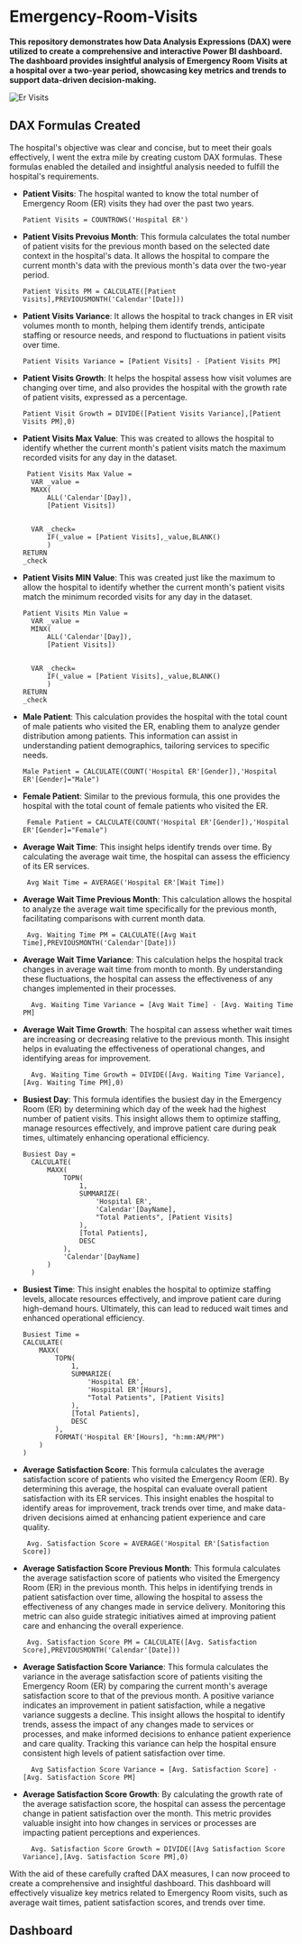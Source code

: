 # Emergency-Room-Visits
**This repository demonstrates how Data Analysis Expressions (DAX) were utilized to create a comprehensive and interactive Power BI dashboard. The dashboard provides insightful analysis of Emergency Room Visits at a hospital over a two-year period, showcasing key metrics and trends to support data-driven decision-making.**

![Er Visits](https://github.com/Herola007/ER-Visits/blob/main/Er%20Illustration.jpg?raw=true)

## DAX Formulas Created
The hospital's objective was clear and concise, but to meet their goals effectively, I went the extra mile by creating custom DAX formulas. These formulas enabled the detailed and insightful analysis needed to fulfill the hospital's requirements.

- **Patient Visits**: The hospital wanted to know the total number of Emergency Room (ER) visits they had over the past two years.
   ```dax
   Patient Visits = COUNTROWS('Hospital ER')
   ```
- **Patient Visits Prevoius Month**: This formula calculates the total number of patient visits for the previous month based on the selected date context in the hospital's data. It allows the hospital to compare the current month's data with the previous month's data over the two-year period.
   ```dax
   Patient Visits PM = CALCULATE([Patient Visits],PREVIOUSMONTH('Calendar'[Date]))
   ```
- **Patient Visits Variance**:  It allows the hospital to track changes in ER visit volumes month to month, helping them identify trends, anticipate staffing or resource needs, and respond to fluctuations in patient visits over time.
   ```dax
   Patient Visits Variance = [Patient Visits] - [Patient Visits PM]
   ```
- **Patient Visits Growth**: It helps the hospital assess how visit volumes are changing over time, and also provides the hospital with the growth rate of patient visits, expressed as a percentage.
   ```dax
   Patient Visit Growth = DIVIDE([Patient Visits Variance],[Patient Visits PM],0)
   ```
- **Patient Visits Max Value**: This was created to allows the hospital to identify whether the current month's patient visits match the maximum recorded visits for any day in the dataset. 
  ```dax
   Patient Visits Max Value = 
    VAR _value = 
    MAXX(
        ALL('Calendar'[Day]),
        [Patient Visits])

    
    VAR _check=
        IF(_value = [Patient Visits],_value,BLANK()
        )
  RETURN
  _check
   ```
- **Patient Visits MIN Value**: This was created just like the maximum to allow the hospital to identify whether the current month's patient visits match the minimum recorded visits for any day in the dataset.
  ```dax
  Patient Visits Min Value = 
    VAR _value = 
    MINX(
        ALL('Calendar'[Day]),
        [Patient Visits])

    
    VAR _check=
        IF(_value = [Patient Visits],_value,BLANK()
        )
  RETURN
  _check
   ```
- **Male Patient**: This calculation provides the hospital with the total count of male patients who visited the ER, enabling them to analyze gender distribution among patients. This information can assist in understanding patient demographics, tailoring services to specific needs.
    ```dax
    Male Patient = CALCULATE(COUNT('Hospital ER'[Gender]),'Hospital ER'[Gender]="Male")
    ```
- **Female Patient**: Similar to the previous formula, this one provides the hospital with the total count of female patients who visited the ER.
   ```dax
    Female Patient = CALCULATE(COUNT('Hospital ER'[Gender]),'Hospital ER'[Gender]="Female")
    ```
- **Average Wait Time**: This insight helps identify trends over time. By calculating the average wait time, the hospital can assess the efficiency of its ER services.
   ```dax
    Avg Wait Time = AVERAGE('Hospital ER'[Wait Time])
    ```
- **Average Wait Time Previous Month**: This calculation allows the hospital to analyze the average wait time specifically for the previous month, facilitating comparisons with current month data.
   ```dax
    Avg. Waiting Time PM = CALCULATE([Avg Wait Time],PREVIOUSMONTH('Calendar'[Date]))
    ```
- **Average Wait Time Variance**: This calculation helps the hospital track changes in average wait time from month to month. By understanding these fluctuations, the hospital can assess the effectiveness of any changes implemented in their processes.
  ```dax
    Avg. Waiting Time Variance = [Avg Wait Time] - [Avg. Waiting Time PM]
    ```
- **Average Wait Time Growth**: The hospital can assess whether wait times are increasing or decreasing relative to the previous month. This insight helps in evaluating the effectiveness of operational changes, and identifying areas for improvement.
  ```dax
    Avg. Waiting Time Growth = DIVIDE([Avg. Waiting Time Variance],[Avg. Waiting Time PM],0)
    ```
- **Busiest Day**: This formula identifies the busiest day in the Emergency Room (ER) by determining which day of the week had the highest number of patient visits. This insight allows them to optimize staffing, manage resources effectively, and improve patient care during peak times, ultimately enhancing operational efficiency.
  ```dax
  Busiest Day = 
    CALCULATE(
        MAXX(
            TOPN(
                1,
                SUMMARIZE(
                    'Hospital ER',
                    'Calendar'[DayName],
                    "Total Patients", [Patient Visits]
                ),
                [Total Patients],
                DESC
            ),
            'Calendar'[DayName]
        )
    )
   ```
- **Busiest Time**: This insight enables the hospital to optimize staffing levels, allocate resources effectively, and improve patient care during high-demand hours. Ultimately, this can lead to reduced wait times and enhanced operational efficiency.
    ```dax
    Busiest Time = 
    CALCULATE(
        MAXX(
            TOPN(
                1,
                SUMMARIZE(
                    'Hospital ER',
                    'Hospital ER'[Hours],
                    "Total Patients", [Patient Visits]
                ),
                [Total Patients],
                DESC
            ),
            FORMAT('Hospital ER'[Hours], "h:mm:AM/PM")
        )
    )
    ```
- **Average Satisfaction Score**: This formula calculates the average satisfaction score of patients who visited the Emergency Room (ER). By determining this average, the hospital can evaluate overall patient satisfaction with its ER services. This insight enables the hospital to identify areas for improvement, track trends over time, and make data-driven decisions aimed at enhancing patient experience and care quality.
   ```dax
    Avg. Satisfaction Score = AVERAGE('Hospital ER'[Satisfaction Score])
    ```
- **Average Satisfaction Score Previous Month**: This formula calculates the average satisfaction score of patients who visited the Emergency Room (ER) in the previous month.
This helps in identifying trends in patient satisfaction over time, allowing the hospital to assess the effectiveness of any changes made in service delivery. Monitoring this metric can also guide strategic initiatives aimed at improving patient care and enhancing the overall experience.
   ```dax
    Avg. Satisfaction Score PM = CALCULATE([Avg. Satisfaction Score],PREVIOUSMONTH('Calendar'[Date]))
    ```
- **Average Satisfaction Score Variance**: This formula calculates the variance in the average satisfaction score of patients visiting the Emergency Room (ER) by comparing the current month's average satisfaction score to that of the previous month. A positive variance indicates an improvement in patient satisfaction, while a negative variance suggests a decline. This insight allows the hospital to identify trends, assess the impact of any changes made to services or processes, and make informed decisions to enhance patient experience and care quality. Tracking this variance can help the hospital ensure consistent high levels of patient satisfaction over time.
  ```dax
    Avg Satisfaction Score Variance = [Avg. Satisfaction Score] - [Avg. Satisfaction Score PM]
    ```
- **Average Satisfaction Score Growth**: By calculating the growth rate of the average satisfaction score, the hospital can assess the percentage change in patient satisfaction over the month. This metric provides valuable insight into how changes in services or processes are impacting patient perceptions and experiences.
  ```dax
    Avg. Satisfaction Score Growth = DIVIDE([Avg Satisfaction Score Variance],[Avg. Satisfaction Score PM],0)
    ```

With the aid of these carefully crafted DAX measures, I can now proceed to create a comprehensive and insightful dashboard. This dashboard will effectively visualize key metrics related to Emergency Room visits, such as average wait times, patient satisfaction scores, and trends over time.


## Dashboard

